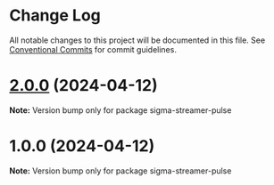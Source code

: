 # Change Log

All notable changes to this project will be documented in this file.
See [Conventional Commits](https://conventionalcommits.org) for commit guidelines.

# [2.0.0](https://github.com/pyramation/flux-nebular-apex/compare/sigma-streamer-pulse@1.0.0...sigma-streamer-pulse@2.0.0) (2024-04-12)

**Note:** Version bump only for package sigma-streamer-pulse





# 1.0.0 (2024-04-12)

**Note:** Version bump only for package sigma-streamer-pulse
